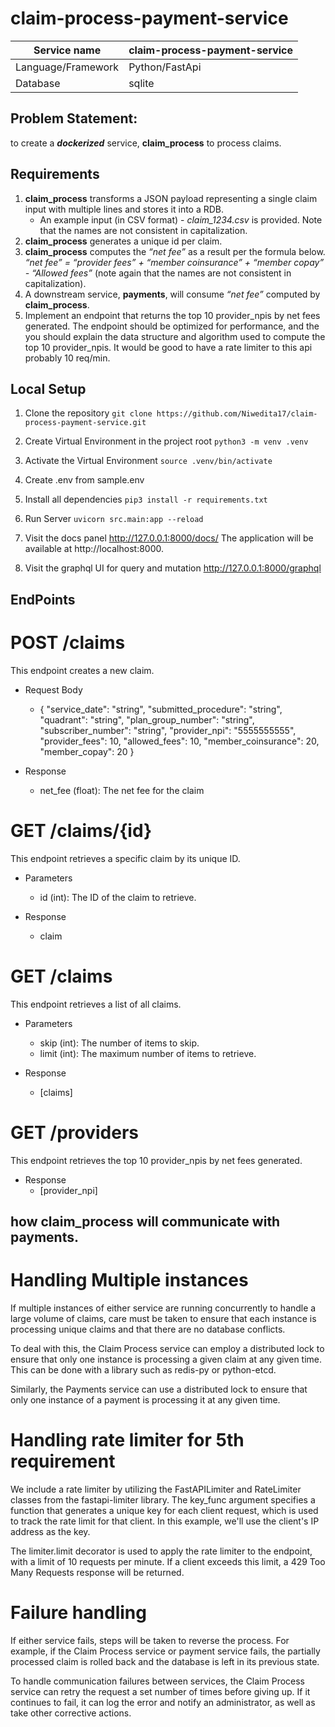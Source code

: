 # claim-process-payment-service

| Service name | claim-process-payment-service |
|------|-----|
| Language/Framework| Python/FastApi |
| Database | sqlite |

## Problem Statement: 
to create a **_dockerized_** service, **claim_process**  to process claims. 

## Requirements
1. **claim_process** transforms a JSON payload representing a single claim input with multiple lines and stores it into a RDB.
   - An example input (in CSV format) - *claim_1234.csv* is provided. Note that the names are not consistent in capitalization.
2. **claim_process** generates a unique id per claim.
3. **claim_process** computes the *“net fee”* as a result per the formula below.
*“net fee” = “provider fees” + “member coinsurance” + “member copay” - “Allowed fees”* (note again that the names are not consistent in capitalization).
4. A downstream service, **payments**, will consume *“net fee”* computed by **claim_process**.
5. Implement an endpoint that returns the top 10 provider_npis by net fees generated. The endpoint should be optimized for performance, and the you should explain the data structure and algorithm used to compute the top 10 provider_npis. It would be good to have a rate limiter to this api probably 10 req/min.

## Local Setup
1. Clone the repository
   ```git clone https://github.com/Niwedita17/claim-process-payment-service.git```
   
2. Create Virtual Environment in the project root
   ```python3 -m venv .venv```
3. Activate the Virtual Environment
   ```source .venv/bin/activate```

4. Create .env from sample.env

5. Install all dependencies
   ```pip3 install -r requirements.txt```

6. Run Server
    ```uvicorn src.main:app --reload```

7. Visit the docs panel http://127.0.0.1:8000/docs/
   The application will be available at http://localhost:8000.

8. Visit the graphql UI for query and mutation http://127.0.0.1:8000/graphql

## EndPoints
# POST /claims
This endpoint creates a new claim.

- Request Body
   - {
         "service_date": "string",
         "submitted_procedure": "string",
         "quadrant": "string",
         "plan_group_number": "string",
         "subscriber_number": "string",
         "provider_npi": "5555555555",
         "provider_fees": 10,
         "allowed_fees": 10,
         "member_coinsurance": 20,
         "member_copay": 20
      }

- Response
   - net_fee (float): The net fee for the claim

# GET /claims/{id}
This endpoint retrieves a specific claim by its unique ID.

- Parameters
   - id (int): The ID of the claim to retrieve.

- Response
   - claim

# GET /claims
This endpoint retrieves a list of all claims.

- Parameters

   - skip (int): The number of items to skip.
   - limit (int): The maximum number of items to retrieve.
- Response
   - [claims]


# GET /providers
This endpoint retrieves the top 10 provider_npis by net fees generated.

- Response
   - [provider_npi]


## how **claim_process** will communicate with **payments**.

# Handling Multiple instances
If multiple instances of either service are running concurrently to handle a large volume of claims, care must be taken to ensure that each instance is processing unique claims and that there are no database conflicts.

To deal with this, the Claim Process service can employ a distributed lock to ensure that only one instance is processing a given claim at any given time. This can be done with a library such as redis-py or python-etcd.

Similarly, the Payments service can use a distributed lock to ensure that only one instance of a payment is processing it at any given time.

# Handling rate limiter for 5th requirement
We include a rate limiter by utilizing the FastAPILimiter and RateLimiter classes from the fastapi-limiter library. The key_func argument specifies a function that generates a unique key for each client request, which is used to track the rate limit for that client. In this example, we'll use the client's IP address as the key.

The limiter.limit decorator is used to apply the rate limiter to the endpoint, with a limit of 10 requests per minute. If a client exceeds this limit, a 429 Too Many Requests response will be returned.


# Failure handling
If either service fails, steps will be taken to reverse the process. For example, if the Claim Process service or payment service fails, the partially processed claim is rolled back and the database is left in its previous state. 

To handle communication failures between services, the Claim Process service can retry the request a set number of times before giving up. If it continues to fail, it can log the error and notify an administrator, as well as take other corrective actions.